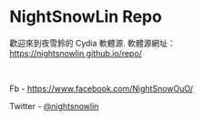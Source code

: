 # NightSnowLin Repo
歡迎來到夜雪鈴的 Cydia 軟體源.
軟體源網址：https://nightsnowlin.github.io/repo/

&nbsp;

Fb - https://www.facebook.com/NightSnowOuO/

Twitter - [@nightsnowlin](https://twitter.com/nightsnowlin)
